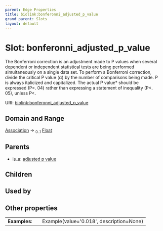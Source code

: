 ```yaml
---
parent: Edge Properties
title: biolink:bonferonni_adjusted_p_value
grand_parent: Slots
layout: default
---
```


# Slot: bonferonni_adjusted_p_value


The Bonferroni correction is an adjustment made to P values when several dependent or independent  statistical tests are being performed simultaneously on a single data set. To perform a Bonferroni  correction, divide the critical P value (α) by the number of comparisons being made.  P is always italicized and  capitalized. The actual P value* should be expressed (P=. 04) rather than expressing a statement of inequality  (P<. 05), unless P<.

URI: [biolink:bonferonni_adjusted_p_value](https://w3id.org/biolink/bonferonni_adjusted_p_value)

## Domain and Range

[Association](Association.md) ->  <sub>0..1</sub> [Float](types/Float.md)

## Parents

 *  is_a: [adjusted p value](adjusted_p_value.md)

## Children


## Used by


## Other properties

|  |  |  |
| --- | --- | --- |
| **Examples:** | | Example(value='0.018', description=None) |

